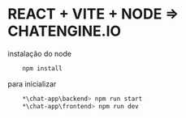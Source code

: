 # REACT + VITE + NODE => CHATENGINE.IO

instalação do node 
```bash
    npm install 
```


para inicializar
```bash
    *\chat-app\backend> npm run start
    *\chat-app\frontend> npm run dev
```
